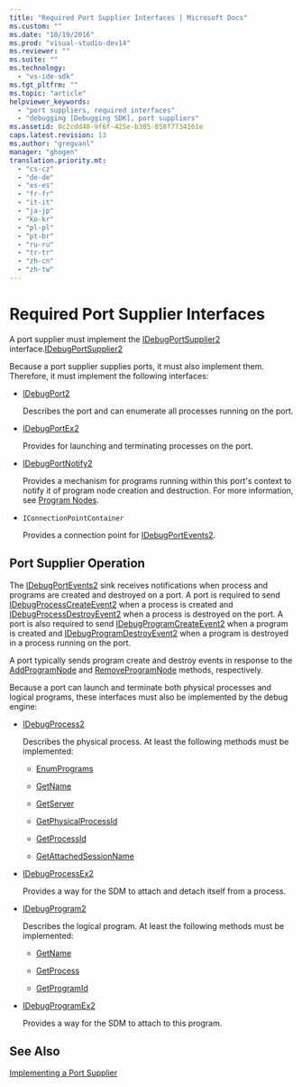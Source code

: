 ```yaml
---
title: "Required Port Supplier Interfaces | Microsoft Docs"
ms.custom: ""
ms.date: "10/19/2016"
ms.prod: "visual-studio-dev14"
ms.reviewer: ""
ms.suite: ""
ms.technology: 
  - "vs-ide-sdk"
ms.tgt_pltfrm: ""
ms.topic: "article"
helpviewer_keywords: 
  - "port suppliers, required interfaces"
  - "debugging [Debugging SDK], port suppliers"
ms.assetid: 0c2cdd40-9f6f-425e-b305-858f7734161e
caps.latest.revision: 13
ms.author: "gregvanl"
manager: "ghogen"
translation.priority.mt: 
  - "cs-cz"
  - "de-de"
  - "es-es"
  - "fr-fr"
  - "it-it"
  - "ja-jp"
  - "ko-kr"
  - "pl-pl"
  - "pt-br"
  - "ru-ru"
  - "tr-tr"
  - "zh-cn"
  - "zh-tw"
---
```

# Required Port Supplier Interfaces
A port supplier must implement the [IDebugPortSupplier2](../extensibility-debugger-reference/idebugportsupplier2.md) interface.[IDebugPortSupplier2](../extensibility-debugger-reference/idebugportsupplier2.md)  
  
 Because a port supplier supplies ports, it must also implement them. Therefore, it must implement the following interfaces:  
  
-   [IDebugPort2](../extensibility-debugger-reference/idebugport2.md)  
  
     Describes the port and can enumerate all processes running on the port.  
  
-   [IDebugPortEx2](../extensibility-debugger-reference/idebugportex2.md)  
  
     Provides for launching and terminating processes on the port.  
  
-   [IDebugPortNotify2](../extensibility-debugger-reference/idebugportnotify2.md)  
  
     Provides a mechanism for programs running within this port's context to notify it of program node creation and destruction. For more information, see [Program Nodes](../extensibility-debugger/program-nodes.md).  
  
-   `IConnectionPointContainer`  
  
     Provides a connection point for [IDebugPortEvents2](../extensibility-debugger-reference/idebugportevents2.md).  
  
## Port Supplier Operation  
 The [IDebugPortEvents2](../extensibility-debugger-reference/idebugportevents2.md) sink receives notifications when process and programs are created and destroyed on a port. A port is required to send [IDebugProcessCreateEvent2](../extensibility-debugger-reference/idebugprocesscreateevent2.md) when a process is created and [IDebugProcessDestroyEvent2](../extensibility-debugger-reference/idebugprocessdestroyevent2.md) when a process is destroyed on the port. A port is also required to send [IDebugProgramCreateEvent2](../extensibility-debugger-reference/idebugprogramcreateevent2.md) when a program is created and [IDebugProgramDestroyEvent2](../extensibility-debugger-reference/idebugprogramdestroyevent2.md) when a program is destroyed in a process running on the port.  
  
 A port typically sends program create and destroy events in response to the [AddProgramNode](../extensibility-debugger-reference/idebugportnotify2--addprogramnode.md) and [RemoveProgramNode](../extensibility-debugger-reference/idebugportnotify2--removeprogramnode.md) methods, respectively.  
  
 Because a port can launch and terminate both physical processes and logical programs, these interfaces must also be implemented by the debug engine:  
  
-   [IDebugProcess2](../extensibility-debugger-reference/idebugprocess2.md)  
  
     Describes the physical process. At least the following methods must be implemented:  
  
    -   [EnumPrograms](../extensibility-debugger-reference/idebugprocess2--enumprograms.md)  
  
    -   [GetName](../extensibility-debugger-reference/idebugprocess2--getname.md)  
  
    -   [GetServer](../extensibility-debugger-reference/idebugprocess2--getserver.md)  
  
    -   [GetPhysicalProcessId](../extensibility-debugger-reference/idebugprocess2--getphysicalprocessid.md)  
  
    -   [GetProcessId](../extensibility-debugger-reference/idebugprocess2--getprocessid.md)  
  
    -   [GetAttachedSessionName](../extensibility-debugger-reference/idebugprocess2--getattachedsessionname.md)  
  
-   [IDebugProcessEx2](../extensibility-debugger-reference/idebugprocessex2.md)  
  
     Provides a way for the SDM to attach and detach itself from a process.  
  
-   [IDebugProgram2](../extensibility-debugger-reference/idebugprogram2.md)  
  
     Describes the logical program. At least the following methods must be implemented:  
  
    -   [GetName](../extensibility-debugger-reference/idebugprogram2--getname.md)  
  
    -   [GetProcess](../extensibility-debugger-reference/idebugprogram2--getprocess.md)  
  
    -   [GetProgramId](../extensibility-debugger-reference/idebugprogram2--getprogramid.md)  
  
-   [IDebugProgramEx2](../extensibility-debugger-reference/idebugprogramex2.md)  
  
     Provides a way for the SDM to attach to this program.  
  
## See Also  
 [Implementing a Port Supplier](../extensibility-debugger/implementing-a-port-supplier.md)